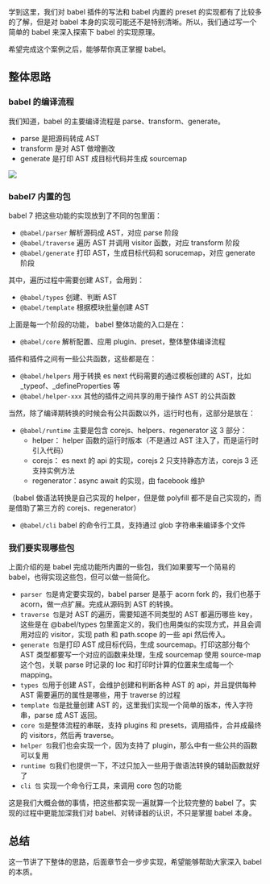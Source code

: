 学到这里，我们对 babel 插件的写法和 babel 内置的 preset 的实现都有了比较多的了解，但是对 babel 本身的实现可能还不是特别清晰。所以，我们通过写一个简单的 babel 来深入探索下 babel 的实现原理。

希望完成这个案例之后，能够帮你真正掌握 babel。

## 整体思路

### babel 的编译流程

我们知道，babel 的主要编译流程是 parse、transform、generate。

* parse 是把源码转成 AST
* transform 是对 AST 做增删改
* generate 是打印 AST 成目标代码并生成 sourcemap

![](https://p9-juejin.byteimg.com/tos-cn-i-k3u1fbpfcp/63717d7589cf415680373ede5f4f7089~tplv-k3u1fbpfcp-watermark.image)

### babel7 内置的包

babel 7 把这些功能的实现放到了不同的包里面：

* `@babel/parser` 解析源码成 AST，对应 parse 阶段
* `@babel/traverse` 遍历 AST 并调用 visitor 函数，对应 transform 阶段
* `@babel/generate` 打印 AST，生成目标代码和 sorucemap，对应 generate 阶段

其中，遍历过程中需要创建 AST，会用到：

* `@babel/types` 创建、判断 AST
* `@babel/template` 根据模块批量创建 AST

上面是每一个阶段的功能， babel 整体功能的入口是在：

* `@babel/core` 解析配置、应用 plugin、preset，整体整体编译流程

插件和插件之间有一些公共函数，这些都是在：

* `@babel/helpers` 用于转换 es next 代码需要的通过模板创建的 AST，比如 \_typeof、\_defineProperties 等
* `@babel/helper-xxx` 其他的插件之间共享的用于操作 AST 的公共函数

当然，除了编译期转换的时候会有公共函数以外，运行时也有，这部分是放在：

* `@babel/runtime` 主要是包含 corejs、helpers、regenerator 这 3 部分：
  * helper： helper 函数的运行时版本（不是通过 AST 注入了，而是运行时引入代码）
  * corejs： es next 的 api 的实现，corejs 2 只支持静态方法，corejs 3 还支持实例方法
  * regenerator：async await 的实现，由 facebook 维护

（babel 做语法转换是自己实现的 helper，但是做 polyfill 都不是自己实现的，而是借助了第三方的 corejs、regenerator）

* `@babel/cli` babel 的命令行工具，支持通过 glob 字符串来编译多个文件

### 我们要实现哪些包

上面介绍的是 babel 完成功能所内置的一些包，我们如果要写一个简易的 babel，也得实现这些包，但可以做一些简化。

* `parser 包`是肯定要实现的，babel parser 是基于 acorn fork 的，我们也基于 acorn，做一点扩展。完成从源码到 AST 的转换。
* `traverse 包`是对 AST 的遍历，需要知道不同类型的 AST 都遍历哪些 key，这些是在 \@babel/types 包里面定义的，我们也用类似的实现方式，并且会调用对应的 visitor，实现 path 和 path.scope 的一些 api 然后传入。
* `generate 包`是打印 AST 成目标代码，生成 sourcemap。打印这部分每个 AST 类型都要写一个对应的函数来处理，生成 sourcemap 使用 source-map 这个包，关联 parse 时记录的 loc 和打印时计算的位置来生成每一个 mapping。
* `types 包`用于创建 AST，会维护创建和判断各种 AST 的 api，并且提供每种 AST 需要遍历的属性是哪些，用于 traverse 的过程
* `template 包`是批量创建 AST 的，这里我们实现一个简单的版本，传入字符串，parse 成 AST 返回。
* `core 包`是整体流程的串联，支持 plugins 和 presets，调用插件，合并成最终的 visitors，然后再 traverse。
* `helper 包`我们也会实现一个，因为支持了 plugin，那么中有一些公共的函数可以复用
* `runtime 包`我们也提供一下，不过只加入一些用于做语法转换的辅助函数就好了
* `cli 包` 实现一个命令行工具，来调用 core 包的功能

这是我们大概会做的事情，把这些都实现一遍就算一个比较完整的 babel 了。实现的过程中更能加深我们对 babel、对转译器的认识，不只是掌握 babel 本身。

## 总结

这一节讲了下整体的思路，后面章节会一步步实现，希望能够帮助大家深入 babel 的本质。